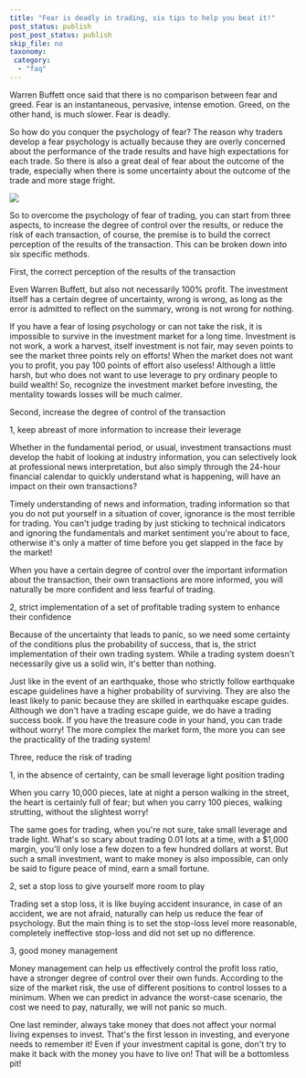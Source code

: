 ```yaml
---
title: "Fear is deadly in trading, six tips to help you beat it!"
post_status: publish
post_post_status: publish
skip_file: no
taxonomy:
 category: 
  - "faq"
---
```


Warren Buffett once said that there is no comparison between fear and greed. Fear is an instantaneous, pervasive, intense emotion. Greed, on the other hand, is much slower. Fear is deadly.

So how do you conquer the psychology of fear? The reason why traders develop a fear psychology is actually because they are overly concerned about the performance of the trade results and have high expectations for each trade. So there is also a great deal of fear about the outcome of the trade, especially when there is some uncertainty about the outcome of the trade and more stage fright.

![](https://cdn.fendou.la/tuoss/fear-workplace.jpg)

So to overcome the psychology of fear of trading, you can start from three aspects, to increase the degree of control over the results, or reduce the risk of each transaction, of course, the premise is to build the correct perception of the results of the transaction. This can be broken down into six specific methods.

First, the correct perception of the results of the transaction

Even Warren Buffett, but also not necessarily 100% profit. The investment itself has a certain degree of uncertainty, wrong is wrong, as long as the error is admitted to reflect on the summary, wrong is not wrong for nothing.

If you have a fear of losing psychology or can not take the risk, it is impossible to survive in the investment market for a long time. Investment is not work, a work a harvest, itself investment is not fair, may seven points to see the market three points rely on efforts! When the market does not want you to profit, you pay 100 points of effort also useless! Although a little harsh, but who does not want to use leverage to pry ordinary people to build wealth! So, recognize the investment market before investing, the mentality towards losses will be much calmer.

Second, increase the degree of control of the transaction

1, keep abreast of more information to increase their leverage

Whether in the fundamental period, or usual, investment transactions must develop the habit of looking at industry information, you can selectively look at professional news interpretation, but also simply through the 24-hour financial calendar to quickly understand what is happening, will have an impact on their own transactions?

Timely understanding of news and information, trading information so that you do not put yourself in a situation of cover, ignorance is the most terrible for trading. You can't judge trading by just sticking to technical indicators and ignoring the fundamentals and market sentiment you're about to face, otherwise it's only a matter of time before you get slapped in the face by the market!

When you have a certain degree of control over the important information about the transaction, their own transactions are more informed, you will naturally be more confident and less fearful of trading.

2, strict implementation of a set of profitable trading system to enhance their confidence

Because of the uncertainty that leads to panic, so we need some certainty of the conditions plus the probability of success, that is, the strict implementation of their own trading system. While a trading system doesn't necessarily give us a solid win, it's better than nothing.

Just like in the event of an earthquake, those who strictly follow earthquake escape guidelines have a higher probability of surviving. They are also the least likely to panic because they are skilled in earthquake escape guides. Although we don't have a trading escape guide, we do have a trading success book. If you have the treasure code in your hand, you can trade without worry! The more complex the market form, the more you can see the practicality of the trading system!

Three, reduce the risk of trading

1, in the absence of certainty, can be small leverage light position trading

When you carry 10,000 pieces, late at night a person walking in the street, the heart is certainly full of fear; but when you carry 100 pieces, walking strutting, without the slightest worry!

The same goes for trading, when you're not sure, take small leverage and trade light. What's so scary about trading 0.01 lots at a time, with a $1,000 margin, you'll only lose a few dozen to a few hundred dollars at worst. But such a small investment, want to make money is also impossible, can only be said to figure peace of mind, earn a small fortune.

2, set a stop loss to give yourself more room to play

Trading set a stop loss, it is like buying accident insurance, in case of an accident, we are not afraid, naturally can help us reduce the fear of psychology. But the main thing is to set the stop-loss level more reasonable, completely ineffective stop-loss and did not set up no difference.

3, good money management

Money management can help us effectively control the profit loss ratio, have a stronger degree of control over their own funds. According to the size of the market risk, the use of different positions to control losses to a minimum. When we can predict in advance the worst-case scenario, the cost we need to pay, naturally, we will not panic so much.

One last reminder, always take money that does not affect your normal living expenses to invest. That's the first lesson in investing, and everyone needs to remember it! Even if your investment capital is gone, don't try to make it back with the money you have to live on! That will be a bottomless pit!
